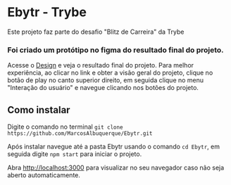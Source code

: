 # Ebytr - Trybe
Este projeto faz parte do desafio "Blitz de Carreira" da Trybe

### Foi criado um protótipo no figma do resultado final do projeto.
Acesse o [Design](https://www.figma.com/file/kAd7pJrCCujF6REx7LcJl9/Ebytr) e veja o resultado final
do projeto.
Para melhor experiência, ao clicar no link e obter a visão geral do projeto, clique no botão de play
no canto superior direito, em seguida clique no menu "Interação do usuário" e navegue clicando nos botões do projeto.

## Como instalar
Digite o comando no terminal `git clone https://github.com/MarcosAlbuquerque/Ebytr.git`

Após instalar navegue até a pasta Ebytr usando o comando `cd Ebytr`, em seguida digite `npm start`
para iniciar o projeto.

Abra [http://localhost:3000](http://localhost:3000) para visualizar no seu navegador caso não seja aberto automaticamente.

